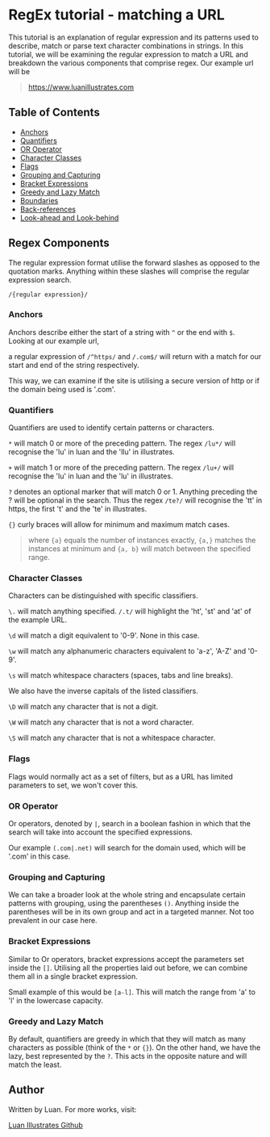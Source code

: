 # RegEx tutorial - matching a URL

This tutorial is an explanation of regular expression and its patterns used to describe, match or parse text character combinations in strings.
In this tutorial, we will be examining the regular expression to match a URL and breakdown the various components that comprise regex. Our example url will be

> https://www.luanillustrates.com

## Table of Contents

- [Anchors](#anchors)
- [Quantifiers](#quantifiers)
- [OR Operator](#or-operator)
- [Character Classes](#character-classes)
- [Flags](#flags)
- [Grouping and Capturing](#grouping-and-capturing)
- [Bracket Expressions](#bracket-expressions)
- [Greedy and Lazy Match](#greedy-and-lazy-match)
- [Boundaries](#boundaries)
- [Back-references](#back-references)
- [Look-ahead and Look-behind](#look-ahead-and-look-behind)

## Regex Components

The regular expression format utilise the forward slashes as opposed to the quotation marks. Anything within these slashes will comprise the regular expression search.

```
/{regular expression}/
```

### Anchors

Anchors describe either the start of a string with `^` or the end with `$`. Looking at our example url,

a regular expression of `/^https/` and `/.com$/` will return with a match for our start and end of the string respectively.

This way, we can examine if the site is utilising a secure version of http or if the domain being used is '.com'.

### Quantifiers

Quantifiers are used to identify certain patterns or characters.

`*` will match 0 or more of the preceding pattern. The regex `/lu*/` will recognise the 'lu' in luan and the 'llu' in illustrates.

`+` will match 1 or more of the preceding pattern. The regex `/lu+/` will recognise the 'lu' in luan and the 'lu' in illustrates.

`?` denotes an optional marker that will match 0 or 1. Anything preceding the ? will be optional in the search. Thus the regex `/te?/` will recognise the 'tt' in https, the first 't' and the 'te' in illustrates.

`{}` curly braces will allow for minimum and maximum match cases.

> where `{a}` equals the number of instances exactly, `{a,}` matches the instances at minimum and `{a, b}` will match between the specified range.

### Character Classes

Characters can be distinguished with specific classifiers.

`\.` will match anything specified. `/.t/` will highlight the 'ht', 'st' and 'at' of the example URL.

`\d` will match a digit equivalent to '0-9'. None in this case.

`\w` will match any alphanumeric characters equivalent to 'a-z', 'A-Z' and '0-9'.

`\s` will match whitespace characters (spaces, tabs and line breaks).

We also have the inverse capitals of the listed classifiers.

`\D` will match any character that is not a digit.

`\W` will match any character that is not a word character.

`\S` will match any character that is not a whitespace character.

### Flags

Flags would normally act as a set of filters, but as a URL has limited parameters to set, we won't cover this.

### OR Operator

Or operators, denoted by `|`, search in a boolean fashion in which that the search will take into account the specified expressions.

Our example `(.com|.net)` will search for the domain used, which will be '.com' in this case.

### Grouping and Capturing

We can take a broader look at the whole string and encapsulate certain patterns with grouping, using the parentheses `()`. Anything inside the parentheses will be in its own group and act in a targeted manner. Not too prevalent in our case here.

### Bracket Expressions

Similar to Or operators, bracket expressions accept the parameters set inside the `[]`. Utilising all the properties laid out before, we can combine them all in a single bracket expression.

Small example of this would be `[a-l]`. This will match the range from 'a' to 'l' in the lowercase capacity.

### Greedy and Lazy Match

By default, quantifiers are greedy in which that they will match as many characters as possible (think of the `*` or `{}`). On the other hand, we have the lazy, best represented by the `?`. This acts in the opposite nature and will match the least.

## Author

Written by Luan. For more works, visit:

<a href="https://github.com/luanillustrates">Luan Illustrates Github</a>

